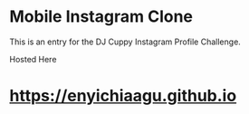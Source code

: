 # Mobile Instagram Clone

This is an entry for the DJ Cuppy Instagram Profile Challenge.

Hosted Here
# https://enyichiaagu.github.io
